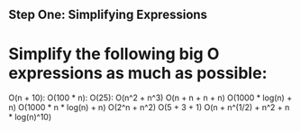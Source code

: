 ## Step One: Simplifying Expressions

# Simplify the following big O expressions as much as possible:

O(n + 10):
O(100 * n):
O(25):
O(n^2 + n^3)
O(n + n + n + n)
O(1000 * log(n) + n)
O(1000 * n * log(n) + n)
O(2^n + n^2)
O(5 + 3 + 1)
O(n + n^(1/2) + n^2 + n * log(n)^10)